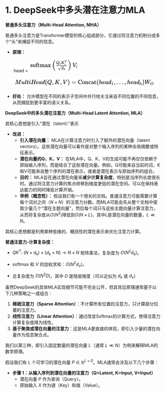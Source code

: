 # 1. DeepSeek中多头潜在注意力MLA

**普通多头注意力（Multi-Head Attention, MHA）**

普通多头注意力是Transformer模型的核心组成部分，它通过将注意力机制分成多个“头”来捕捉不同的信息。

- **原理：**

  ​					head =![image-20250530164012844](./assets/image-20250530164012844.png)

  ![image-20250530163955295](./assets/image-20250530163955295.png)

  

- **好处：** 允许模型在不同的表示子空间中并行地关注来自不同位置的不同信息，从而捕捉到更丰富的语义关系。

**DeepSeek中的多头潜在注意力（Multi-Head Latent Attention, MLA）**

其核心思想是引入“潜在（latent）”表示

- **改进：**
  - **引入潜在向量：** MLA在计算注意力时引入了额外的潜在向量（latent vectors）。这些潜在向量可以看作是对整个输入序列的某种全局摘要或特征表示。
  - **潜在向量的Q、K、V：** 在MLA中，Q、K、V的生成可能不再仅仅依赖于原始输入序列，而是结合了这些潜在向量。例如，Q可能来自当前的词，K和V可能来自整个序列的潜在表示，或者是潜在表示与原始序列的组合。
  - **目的：** MLA旨在通过潜在向量来**减少计算复杂度**，特别是当序列长度很长时。通过将注意力计算的焦点转移到维度更低的潜在空间，可以在保持表达能力的同时降低计算开销。
  - **举例（概念性）：** 假设我们有一个很长的文档。普通注意力可能需要计算每个词对之间（$N \times N$）的注意力分数。而MLA可能会先从整个文档中提取少量几个“潜在主题向量”，然后每个词只与这些主题向量计算注意力，从而将复杂度从$O(N^2)$降低到$O(N \times L)$，其中$L$是潜在向量的数量，$L \ll N$。

其核心思想都是利用某种低维的、概括性的潜在表示来优化注意力计算。

**普通注意力-计算复杂度：**

- $Q K^T$: $(N \times d_k) \times (d_k \times N) \rightarrow N \times N$ 矩阵乘法，复杂度为 $O(N^2 d_k)$。

- $\text{softmax}$ 和 $V$ 的加权求和：$O(N^2 d_v)$。

- 总复杂度为 $O(N^2 D)$，其中 $D$ 是隐层维度（可以近似为 $d_k$ 或 $d_v$）

 


虽然DeepSeek的具体MLA实现细节可能不完全公开，但其背后原理通常基于以下几种策略之一或组合：

  1. **稀疏注意力（Sparse Attention）**：不计算所有位置的注意力，只计算部分位置的注意力。
  2. **线性注意力（Linear Attention）**：通过改变Softmax的计算方式，使得注意力计算复杂度降为线性。
  3. **基于聚类或潜在向量的注意力**：这是MLA更直接的体现，即引入少量的潜在向量作为信息聚合点。

  我们以第三种，即引入固定数量的潜在向量 $L$（通常 $L \ll N$）为例来解释MLA的数学原理。

  假设我们有 $L$ 个可学习的潜在向量 $P \in \mathbb{R}^{L \times D}$。MLA通常会涉及以下几个步骤：

  - **步骤 1：从输入序列到潜在向量的注意力（Q=Latent, K=Input, V=Input）**
    - 潜在向量 $P$ 作为查询（Query）。
    - 原始输入 $X$ 作为键（Key）和值（Value）。



